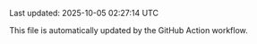 Last updated: 2025-10-05 02:27:14 UTC

This file is automatically updated by the GitHub Action workflow.
